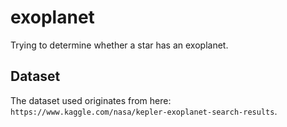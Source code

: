 # exoplanet
Trying to determine whether a star has an exoplanet.

## Dataset
The dataset used originates from here: `https://www.kaggle.com/nasa/kepler-exoplanet-search-results`.